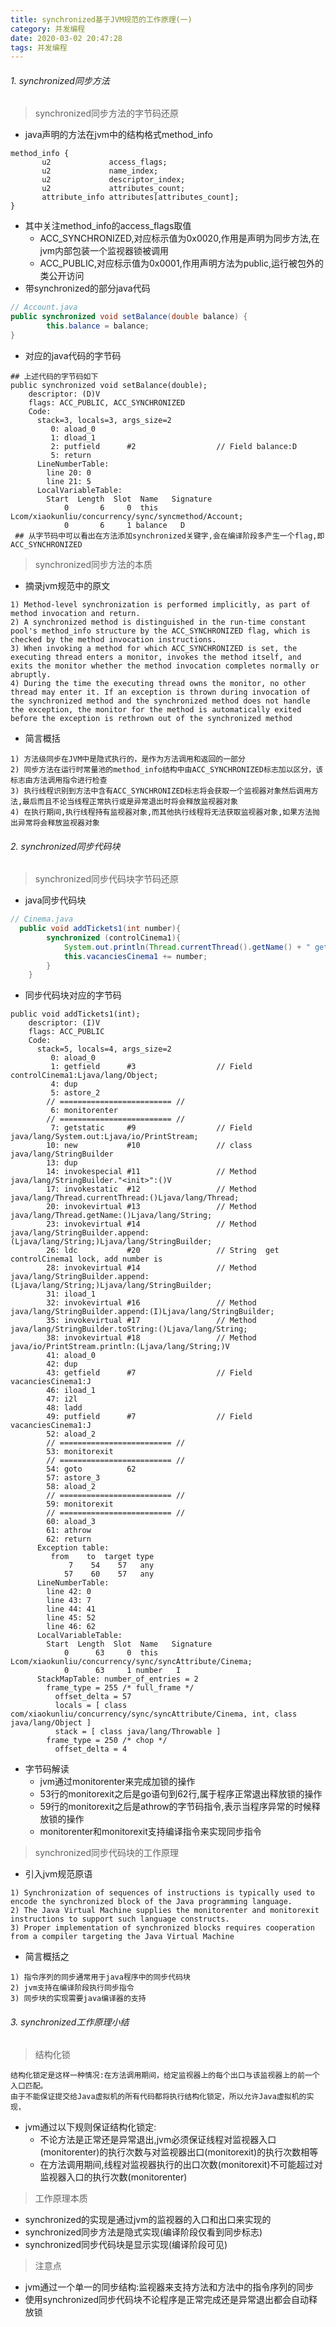 ```yaml
---
title: synchronized基于JVM规范的工作原理(一)
category: 并发编程
date: 2020-03-02 20:47:28
tags: 并发编程
---
```


<!-- more -->

###### 1. synchronized同步方法
> synchronized同步方法的字节码还原
* java声明的方法在jvm中的结构格式method_info
```text
method_info {
       u2             access_flags;
       u2             name_index;
       u2             descriptor_index;
       u2             attributes_count;
       attribute_info attributes[attributes_count];
}
```
* 其中关注method_info的access_flags取值
	* ACC_SYNCHRONIZED,对应标示值为0x0020,作用是声明为同步方法,在jvm内部包装一个监视器锁被调用
	* ACC_PUBLIC,对应标示值为0x0001,作用声明方法为public,运行被包外的类公开访问
* 带synchronized的部分java代码
```java
// Account.java
public synchronized void setBalance(double balance) {
        this.balance = balance;
}
```
* 对应的java代码的字节码
```text
## 上述代码的字节码如下
public synchronized void setBalance(double);
    descriptor: (D)V
    flags: ACC_PUBLIC, ACC_SYNCHRONIZED
    Code:
      stack=3, locals=3, args_size=2
         0: aload_0
         1: dload_1
         2: putfield      #2                  // Field balance:D
         5: return
      LineNumberTable:
        line 20: 0
        line 21: 5
      LocalVariableTable:
        Start  Length  Slot  Name   Signature
            0       6     0  this   Lcom/xiaokunliu/concurrency/sync/syncmethod/Account;
            0       6     1 balance   D
 ## 从字节码中可以看出在方法添加synchronized关键字,会在编译阶段多产生一个flag,即ACC_SYNCHRONIZED
```
> synchronized同步方法的本质
* 摘录jvm规范中的原文
```text
1) Method-level synchronization is performed implicitly, as part of method invocation and return.
2) A synchronized method is distinguished in the run-time constant pool's method_info structure by the ACC_SYNCHRONIZED flag, which is checked by the method invocation instructions. 
3) When invoking a method for which ACC_SYNCHRONIZED is set, the executing thread enters a monitor, invokes the method itself, and exits the monitor whether the method invocation completes normally or abruptly. 
4) During the time the executing thread owns the monitor, no other thread may enter it. If an exception is thrown during invocation of the synchronized method and the synchronized method does not handle the exception, the monitor for the method is automatically exited before the exception is rethrown out of the synchronized method
```
* 简言概括
```text
1) 方法级同步在JVM中是隐式执行的，是作为方法调用和返回的一部分
2) 同步方法在运行时常量池的method_info结构中由ACC_SYNCHRONIZED标志加以区分，该标志由方法调用指令进行检查
3) 执行线程识别到方法中含有ACC_SYNCHRONIZED标志将会获取一个监视器对象然后调用方法,最后而且不论当线程正常执行或是异常退出时将会释放监视器对象
4) 在执行期间,执行线程持有监视器对象,而其他执行线程将无法获取监视器对象,如果方法抛出异常将会释放监视器对象
```

###### 2. synchronized同步代码块
> synchronized同步代码块字节码还原
* java同步代码块
```java
// Cinema.java
  public void addTickets1(int number){
        synchronized (controlCinema1){
            System.out.println(Thread.currentThread().getName() + " get controlCinema1 lock, add number is " + number);
            this.vacanciesCinema1 += number;
        }
    }
```
* 同步代码块对应的字节码
```text
public void addTickets1(int);
    descriptor: (I)V
    flags: ACC_PUBLIC
    Code:
      stack=5, locals=4, args_size=2
         0: aload_0
         1: getfield      #3                  // Field controlCinema1:Ljava/lang/Object;
         4: dup
         5: astore_2
        // ========================= //
         6: monitorenter
        // ========================= //
         7: getstatic     #9                  // Field java/lang/System.out:Ljava/io/PrintStream;
        10: new           #10                 // class java/lang/StringBuilder
        13: dup
        14: invokespecial #11                 // Method java/lang/StringBuilder."<init>":()V
        17: invokestatic  #12                 // Method java/lang/Thread.currentThread:()Ljava/lang/Thread;
        20: invokevirtual #13                 // Method java/lang/Thread.getName:()Ljava/lang/String;
        23: invokevirtual #14                 // Method java/lang/StringBuilder.append:(Ljava/lang/String;)Ljava/lang/StringBuilder;
        26: ldc           #20                 // String  get controlCinema1 lock, add number is
        28: invokevirtual #14                 // Method java/lang/StringBuilder.append:(Ljava/lang/String;)Ljava/lang/StringBuilder;
        31: iload_1
        32: invokevirtual #16                 // Method java/lang/StringBuilder.append:(I)Ljava/lang/StringBuilder;
        35: invokevirtual #17                 // Method java/lang/StringBuilder.toString:()Ljava/lang/String;
        38: invokevirtual #18                 // Method java/io/PrintStream.println:(Ljava/lang/String;)V
        41: aload_0
        42: dup
        43: getfield      #7                  // Field vacanciesCinema1:J
        46: iload_1
        47: i2l
        48: ladd
        49: putfield      #7                  // Field vacanciesCinema1:J
        52: aload_2
        // ========================= //
        53: monitorexit
        // ========================= //
        54: goto          62
        57: astore_3
        58: aload_2
        // ========================= //
        59: monitorexit
        // ========================= //
        60: aload_3
        61: athrow
        62: return
      Exception table:
         from    to  target type
             7    54    57   any
            57    60    57   any
      LineNumberTable:
        line 42: 0
        line 43: 7
        line 44: 41
        line 45: 52
        line 46: 62
      LocalVariableTable:
        Start  Length  Slot  Name   Signature
            0      63     0  this   Lcom/xiaokunliu/concurrency/sync/syncAttribute/Cinema;
            0      63     1 number   I
      StackMapTable: number_of_entries = 2
        frame_type = 255 /* full_frame */
          offset_delta = 57
          locals = [ class com/xiaokunliu/concurrency/sync/syncAttribute/Cinema, int, class java/lang/Object ]
          stack = [ class java/lang/Throwable ]
        frame_type = 250 /* chop */
          offset_delta = 4
```
* 字节码解读
	* jvm通过monitorenter来完成加锁的操作
	* 53行的monitorexit之后是go语句到62行,属于程序正常退出释放锁的操作
	* 59行的monitorexit之后是athrow的字节码指令,表示当程序异常的时候释放锁的操作
	* monitorenter和monitorexit支持编译指令来实现同步指令

> synchronized同步代码块的工作原理
* 引入jvm规范原语
```text
1) Synchronization of sequences of instructions is typically used to encode the synchronized block of the Java programming language. 
2) The Java Virtual Machine supplies the monitorenter and monitorexit instructions to support such language constructs. 
3) Proper implementation of synchronized blocks requires cooperation from a compiler targeting the Java Virtual Machine
```
* 简言概括之
```text
1) 指令序列的同步通常用于java程序中的同步代码块
2) jvm支持在编译阶段执行同步指令
3) 同步块的实现需要java编译器的支持
```
###### 3. synchronized工作原理小结
> 结构化锁
```text
结构化锁定是这样一种情况:在方法调用期间，给定监视器上的每个出口与该监视器上的前一个入口匹配。
由于不能保证提交给Java虚拟机的所有代码都将执行结构化锁定，所以允许Java虚拟机的实现，
```
* jvm通过以下规则保证结构化锁定:
	* 不论方法是正常还是异常退出,jvm必须保证线程对监视器入口(monitorenter)的执行次数与对监视器出口(monitorexit)的执行次数相等
	* 在方法调用期间,线程对监视器执行的出口次数(monitorexit)不可能超过对监视器入口的执行次数(monitorenter)

> 工作原理本质
* synchronized的实现是通过jvm的监视器的入口和出口来实现的
* synchronized同步方法是隐式实现(编译阶段仅看到同步标志)
* synchronized同步代码块是显示实现(编译阶段可见)

> 注意点
* jvm通过一个单一的同步结构:监视器来支持方法和方法中的指令序列的同步
* 使用synchronized同步代码块不论程序是正常完成还是异常退出都会自动释放锁



